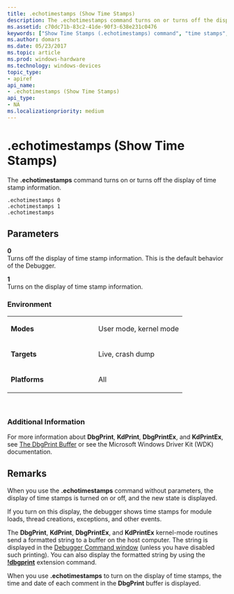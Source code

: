 ```yaml
---
title: .echotimestamps (Show Time Stamps)
description: The .echotimestamps command turns on or turns off the display of time stamp information.
ms.assetid: c70dc71b-83c2-41de-90f3-638e231c0476
keywords: ["Show Time Stamps (.echotimestamps) command", "time stamps", "DbgPrint time stamps", ".echotimestamps (Show Time Stamps) Windows Debugging"]
ms.author: domars
ms.date: 05/23/2017
ms.topic: article
ms.prod: windows-hardware
ms.technology: windows-devices
topic_type:
- apiref
api_name:
- .echotimestamps (Show Time Stamps)
api_type:
- NA
ms.localizationpriority: medium
---
```


# .echotimestamps (Show Time Stamps)


The **.echotimestamps** command turns on or turns off the display of time stamp information.

```
.echotimestamps 0 
.echotimestamps 1 
.echotimestamps 
```

## <span id="ddk_meta_show_time_stamps_dbg"></span><span id="DDK_META_SHOW_TIME_STAMPS_DBG"></span>Parameters


<span id="_______0______"></span> **0**   
Turns off the display of time stamp information. This is the default behavior of the Debugger.

<span id="_______1______"></span> **1**   
Turns on the display of time stamp information.

### <span id="Environment"></span><span id="environment"></span><span id="ENVIRONMENT"></span>Environment

<table>
<colgroup>
<col width="50%" />
<col width="50%" />
</colgroup>
<tbody>
<tr class="odd">
<td align="left"><p><strong>Modes</strong></p></td>
<td align="left"><p>User mode, kernel mode</p></td>
</tr>
<tr class="even">
<td align="left"><p><strong>Targets</strong></p></td>
<td align="left"><p>Live, crash dump</p></td>
</tr>
<tr class="odd">
<td align="left"><p><strong>Platforms</strong></p></td>
<td align="left"><p>All</p></td>
</tr>
</tbody>
</table>

 

### <span id="Additional_Information"></span><span id="additional_information"></span><span id="ADDITIONAL_INFORMATION"></span>Additional Information

For more information about **DbgPrint**, **KdPrint**, **DbgPrintEx**, and **KdPrintEx**, see [The DbgPrint Buffer](reading-and-filtering-debugging-messages.md#the-dbgprint-buffer) or see the Microsoft Windows Driver Kit (WDK) documentation.

Remarks
-------

When you use the **.echotimestamps** command without parameters, the display of time stamps is turned on or off, and the new state is displayed.

If you turn on this display, the debugger shows time stamps for module loads, thread creations, exceptions, and other events.

The **DbgPrint**, **KdPrint**, **DbgPrintEx**, and **KdPrintEx** kernel-mode routines send a formatted string to a buffer on the host computer. The string is displayed in the [Debugger Command window](debugger-command-window.md) (unless you have disabled such printing). You can also display the formatted string by using the [**!dbgprint**](-dbgprint.md) extension command.

When you use **.echotimestamps** to turn on the display of time stamps, the time and date of each comment in the **DbgPrint** buffer is displayed.

 

 





